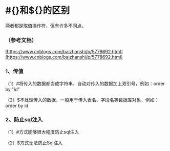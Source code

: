 # \#{}和${}的区别

两者都是取值操作符，但有许多不同点。

### （参考文档）

[https://www.cnblogs.com/baizhanshi/p/5778692.html](https://www.cnblogs.com/baizhanshi/p/5778692.html)

### 1、传值

（1）\#将传入的数据都当成字符串，自动对传入的数据加上双引号，例如：order by "id"

（2）$不处理传入的数据，一般用于传入表名、字段名等数据库对象，例如：order by id

### 2、防止sql注入

（1）\#方式能够很大程度防止sql注入

（2）$方式无法防止Sql注入

